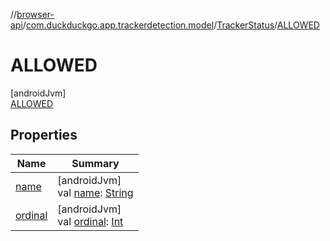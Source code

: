 //[browser-api](../../../../index.md)/[com.duckduckgo.app.trackerdetection.model](../../index.md)/[TrackerStatus](../index.md)/[ALLOWED](index.md)

# ALLOWED

[androidJvm]\
[ALLOWED](index.md)

## Properties

| Name | Summary |
|---|---|
| [name](index.md#-372974862%2FProperties%2F916081757) | [androidJvm]<br>val [name](index.md#-372974862%2FProperties%2F916081757): [String](https://kotlinlang.org/api/latest/jvm/stdlib/kotlin/-string/index.html) |
| [ordinal](index.md#-739389684%2FProperties%2F916081757) | [androidJvm]<br>val [ordinal](index.md#-739389684%2FProperties%2F916081757): [Int](https://kotlinlang.org/api/latest/jvm/stdlib/kotlin/-int/index.html) |
